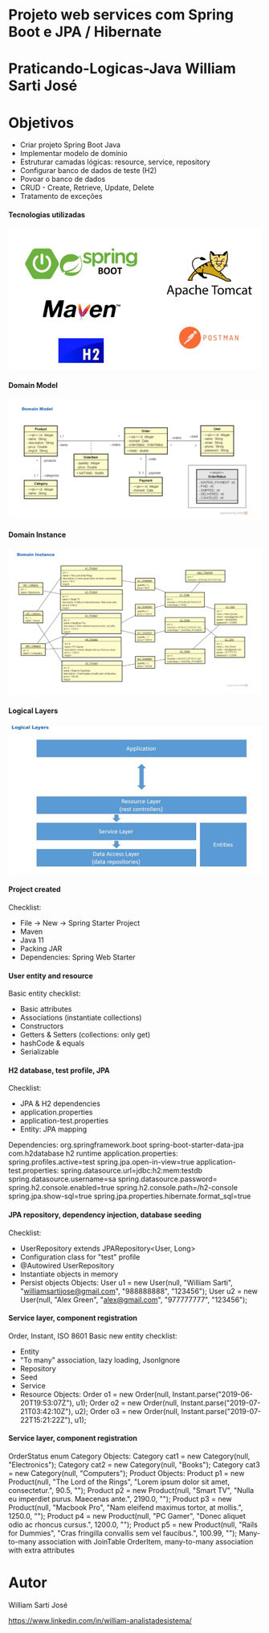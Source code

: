 # Projeto web services com Spring Boot e JPA / Hibernate

# Praticando-Logicas-Java William Sarti José

# Objetivos

- Criar projeto Spring Boot Java
- Implementar modelo de domínio
- Estruturar camadas lógicas: resource, service, repository
- Configurar banco de dados de teste (H2)
- Povoar o banco de dados
- CRUD - Create, Retrieve, Update, Delete
- Tratamento de exceções


#### Tecnologias utilizadas  


![Web 2](https://github.com/williamsartijose/Projeto-Web-Services-com-Spring-Boot-e-JPA-Hibernete/blob/main/1.PNG)

#### Domain Model 

![Web 1](https://github.com/williamsartijose/Projeto-Web-Services-com-Spring-Boot-e-JPA-Hibernete/blob/main/2.PNG)

#### Domain Instance 

![Web 1](https://github.com/williamsartijose/Projeto-Web-Services-com-Spring-Boot-e-JPA-Hibernete/blob/main/3.PNG)

#### Logical Layers 

![Web 1](https://github.com/williamsartijose/Projeto-Web-Services-com-Spring-Boot-e-JPA-Hibernete/blob/main/4.PNG)


#### Project created 

Checklist:
- File -> New -> Spring Starter Project
- Maven
- Java 11
- Packing JAR
- Dependencies: Spring Web Starter

#### User entity and resource 


Basic entity checklist:
- Basic attributes
- Associations (instantiate collections)
- Constructors
- Getters & Setters (collections: only get)
- hashCode & equals
- Serializable

#### H2 database, test profile, JPA 
Checklist:
- JPA & H2 dependencies
- application.properties
- application-test.properties
- Entity: JPA mapping

Dependencies:
<dependency>
<groupId>org.springframework.boot</groupId>
<artifactId>spring-boot-starter-data-jpa</artifactId>
</dependency>
<dependency>
<groupId>com.h2database</groupId>
<artifactId>h2</artifactId>
<scope>runtime</scope>
</dependency>
application.properties:
spring.profiles.active=test
spring.jpa.open-in-view=true
application-test.properties:
spring.datasource.url=jdbc:h2:mem:testdb
spring.datasource.username=sa
spring.datasource.password=
spring.h2.console.enabled=true
spring.h2.console.path=/h2-console
spring.jpa.show-sql=true
spring.jpa.properties.hibernate.format_sql=true


#### JPA repository, dependency injection, database seeding 


Checklist:
- UserRepository extends JPARepository<User, Long>
- Configuration class for "test" profile
- @Autowired UserRepository
- Instantiate objects in memory
- Persist objects
Objects:
User u1 = new User(null, "William Sarti", "williamsartijose@gmail.com", "988888888", "123456");
User u2 = new User(null, "Alex Green", "alex@gmail.com", "977777777", "123456");

#### Service layer, component registration 

Order, Instant, ISO 8601
Basic new entity checklist:
- Entity
- "To many" association, lazy loading, JsonIgnore
- Repository
- Seed
- Service
- Resource
Objects:
Order o1 = new Order(null, Instant.parse("2019-06-20T19:53:07Z"), u1);
Order o2 = new Order(null, Instant.parse("2019-07-21T03:42:10Z"), u2);
Order o3 = new Order(null, Instant.parse("2019-07-22T15:21:22Z"), u1);


#### Service layer, component registration 

OrderStatus enum
Category
Objects:
Category cat1 = new Category(null, "Electronics");
Category cat2 = new Category(null, "Books");
Category cat3 = new Category(null, "Computers");
Product
Objects:
Product p1 = new Product(null, "The Lord of the Rings", "Lorem ipsum dolor sit amet, consectetur.", 90.5, "");
Product p2 = new Product(null, "Smart TV", "Nulla eu imperdiet purus. Maecenas ante.", 2190.0, "");
Product p3 = new Product(null, "Macbook Pro", "Nam eleifend maximus tortor, at mollis.", 1250.0, "");
Product p4 = new Product(null, "PC Gamer", "Donec aliquet odio ac rhoncus cursus.", 1200.0, "");
Product p5 = new Product(null, "Rails for Dummies", "Cras fringilla convallis sem vel faucibus.", 100.99, "");
Many-to-many association with JoinTable
OrderItem, many-to-many association with extra attributes



# Autor

William Sarti José

https://www.linkedin.com/in/william-analistadesistema/
